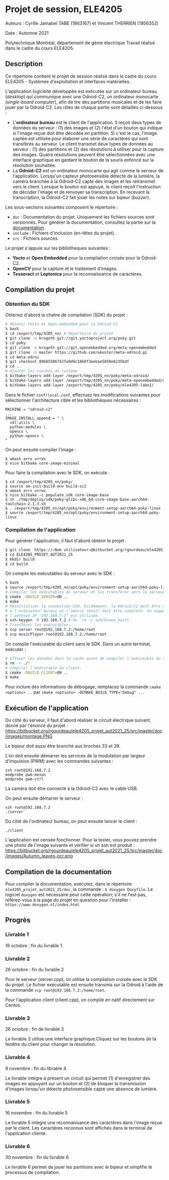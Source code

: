 # Projet de session, ELE4205

Auteurs : Cyrille Jamabel TABE (1863167) et Vincent THERRIEN (1956352)

Date : Automne 2021

Polytechnique Montréal, département de génie électrique
Travail réalisé dans le cadre du cours ELE4205.

## Description

Ce répertoire contient le projet de session réalisé dans le cadre du cours
ELE4205 - Systèmes d'exploitation et interfaces matérielles.

L'application logicielle développée est exécutée sur un ordinateur bureau
(*desktop*) qui communique avec une Odroid-C2, un ordinateur monocarte
(*single-board computer*), afin de lire des partitions musicales et de
les faire jouer par la Odroid-C2. Les rôles de chaque partie sont détaillés
ci-dessous :

- L'**ordinateur bureau** est le client de l'application. Il
  reçoit deux types de données du serveur : (1) des images et (2) l'état
  d'un bouton qui indique si l'image reçue doit être décodée en partition.
  Si c'est le cas, l'image captée est utilisée pour élaborer une série de
  caractères qui sont transférés au serveur. Le client transmet deux types
  de données au serveur : (1) des partitions et (2) des résolutions à utiliser
  pour la capture des images. Quatre résolutions peuvent être sélectionnées
  avec une interface graphique en gardant le bouton de la souris enfoncé sur
  la résolution souhaitée.
- La **Odroid-C2** est un ordinateur monocarte qui agit comme le serveur de
  l'application. Lorsqu'un capteur photosensible détecte de la lumière, la
  caméra branchée à la Odroid-C2 capte des images et les retransmet vers le
  client. Lorsque le bouton est appuyé, le client reçoit l'instruction de
  décoder l'image et de renvoyer sa transcription. En recevant la
  transcription, la Odroid-C2 fait jouer les notes sur bipeur (*buzzer*).

Les sous-sections suivantes composent le répertoire :

- `doc` : Documentation du projet. Uniquement les fichiers sources sont
  versionnés. Pour générer la documentation, consultez la partie sur la
  [documentation](compilation-de-la-documentation).
- `include` : Fichiers d'inclusion (en-têtes du projet).
- `src` : Fichiers sources.

Le projet s'appuie sur les bibliothèques suivantes :

- **Yocto** et **Open Embedded** pour la compilation croisée pour la Odroid-C2.
- **OpenCV** pour la capture et le traitement d'images.
- **Tesseract** et **Leptonica** pour la reconnaissance de caractères.

## Compilation du projet

### Obtention du SDK

Obtenez d'abord la chaîne de compilation (SDK) du projet :
```bash
# Obtenir Yocto et Open-embedded pour la Odroid-C2
% bash
$ cd /export/tmp/4205_nn/ # Répertoire du projet
$ git clone -b krogoth git://git.yoctoproject.org/poky.git
$ cd poky
$ git clone -b krogoth git://git.openembedded.org/meta-openembedded
$ git clone -b master https://github.com/akuster/meta-odroid.gi
$ cd meta-odroi
$ git checkout 89685506742fa9d9c1860f3eebae5850e6235bdf
$ cd ..
# Ajouter les couches du système
$ bitbake-layers add-layer /export/tmp/4205_nn/poky/meta-odroid/
$ bitbake-layers add-layer /export/tmp/4205_nn/poky/meta-openembedded/meta-oe/
$ bitbake-layers add-layer /export/tmp/4205_nn/poky/ele4205-labo1/
```

Dans le fichier `conf/local.conf`, effectuez les modifications suivantes pour
sélectionner l'architecture cible et les bibliothèques nécessaires :
```
MACHINE = "odroid-c2"
...
IMAGE_INSTALL_append = " \
  v4l-utils \
  python-modules \
  opencv \
  python-opencv \
"
```

On peut ensuite compiler l'image :
```
$ umask a+rx u+rwx
$ nice bitbake core-image-minimal
```

Pour faire la compilation avec le SDK, on exécute :
```
$ cd /export/tmp/4205_nn/poky/
$ source oe-init-build-env build-oc2
$ umask a+rx u+rwx
$ nice bitbake -c populate_sdk core-image-base
$ sh ./tmp/deploy/sdk/poky-glibc-x86_64-core-image-base-aarch64-toolchain-2.1.3.sh
$ . /export/tmp/4205_nn/opt/poky/environment-setup-aarch64-poky-linux
$ source /export/tmp/4205_nn/opt/poky/environment-setup-aarch64-poky-linux
```

### Compilation de l'application

Pour générer l'application, il faut d'abord obtenir le projet :
```bash
$ git clone  https://<Nom utilisateur>@bitbucket.org/rgourdeau/ele4205_projet_aut2021_25.git
$ cd ELE4205_PROJET_AUT2021_25
$ mkdir build
$ cd build
```

On compile les exécutables du serveur avec le SDK :

```bash
% bash
$ source /export/tmp/4205_nn/opt/poky/environment-setup-aarch64-poky-linux
# Compiler les exécutables du serveur et les transférer vers le serveur.
$ cmake -DBUILD_SERVER=ON ..
$ make
# Réinitialiser la connection SSH. Évidemment, la Odroid-C2 doit être connectée
# à l'ordinateur bureau et l'amorce (boot) doit être complété. On suppose que
# l'adresse IP "192.168.7.2" est utilisée.
$ ssh-keygen -R 192.168.7.2 # Ou `rm ~/.ssh/known_hosts`
# Transférer les exécutables.
$ scp server root@192.168.7.2:/home/root
$ scp musicPlayer root@192.168.7.2:/home/root
```

On compile l'exécutable du client sans le SDK. Dans un autre terminal,
exécuter :

```bash
# Effacer les données dans le cache avant de compiler l'exécutable du client.
$ rm -r ./*
# Compiler l'exécutable du client.
$ cmake -DBUILD_CLIENT=ON ..
$ make
```

Pour inclure des informations de débogage, remplacez la commande
`cmake <options> ..` par `cmake <options> -DCMAKE_BUILD_TYPE="Debug" ..`.

## Exécution de l'application

Du côté du serveur, il faut d'abord réaliser le circuit électrique suivant,
donné par l'énoncé du projet :
https://bitbucket.org/rgourdeau/ele4205_projet_aut2021_25/src/master/doc/images/montage.PNG

Le bipeur doit aussi être branché aux broches 33 et 39.

L'on doit ensuite démarrer les services de la modulation par largeur
d'impulsion (PWM) avec les commandes suivantes :
```
ssh root@192.168.7.2
modprobe pwm-meson
modprobe pwm-ctrl
```

La caméra doit être connecté à la Odroid-C2 avec le cable USB.

On peut ensuite démarrer le serveur :
```
ssh root@192.168.7.2
./server
```

Du côté de l'ordinateur bureau, on peut ensuite lancer le client :
```
./client
```

L'application est censée fonctionner. Pour la tester, vous pouvez prendre
une photo de l'image suivante et vérifier si un son est produit :
https://bitbucket.org/rgourdeau/ele4205_projet_aut2021_25/src/master/doc/images/Autumn_leaves-ocr.png

## Compilation de la documentation

Pour compiler la documentation, exécutez, dans le répertoire
`ele4205_projet_aut2021_25/doc`, la commande : `$ doxygen Doxyfile`. Le
logiciel `doxygen` est nécessaire pour cette opération; s'il ne l'est pas,
référez-vous à la page du projet en question pour l'installer :
`https://www.doxygen.nl/index.html`

## Progrès

### Livrable 1

19 octobre : fin du livrable 1.

### Livrable 2

26 octobre : fin du livrable 2

Pour le serveur (server.cpp), on utilise la compilation croisée avec le SDK du
projet. Le fichier exécutable est ensuite transmis sur la Odroid à l'aide de la
commande `scp root@192.168.7.2:/home/root`.

Pour l'application client (client.cpp), on compile en natif directement sur
Centos.

### Livrable 3

26 octobre : fin de livrable 3

Le livrable 3 utilise une interface graphique.Cliquez sur les boutons de la
fenêtre du client pour changer la résolution.

### Livrable 4

9 novembre : fin du librable 4

Le livrable intègre à présent un circuit qui permet (1) d'enregistrer des
images en appuyant sur un bouton et (2) de bloquer la transmission d'images
lorsqu'un détecte photosensible capte une absence de lumière.

### Livrable 5

16 novembre : fin du livrable 5

Le livrable 5 intègre une reconnaissance des caractères dans l'image reçue par
le client. Les caractères reconnus sont affichés dans le terminal de
l'application cliente.

### Livrable 6

30 novembre : fin du livrable 6

Le livrable 6 permet de jouer les partitions avec le bipeur et simplifie le
processus de compilation.
